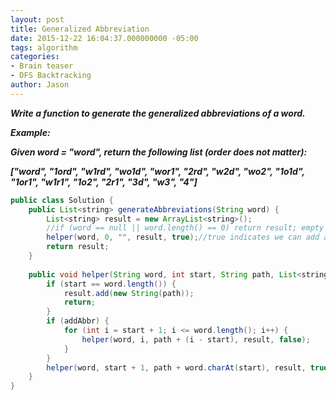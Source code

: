 ```yaml
---
layout: post
title: Generalized Abbreviation
date: 2015-12-22 16:04:37.000000000 -05:00
tags: algorithm
categories:
- Brain teaser
- DFS Backtracking
author: Jason
---
```

<p><strong><em>Write a function to generate the generalized abbreviations of a word.</p>

Example:</p>
Given word = "word", return the following list (order does not matter):</p>
["word", "1ord", "w1rd", "wo1d", "wor1", "2rd", "w2d", "wo2", "1o1d", "1or1", "w1r1", "1o2", "2r1", "3d", "w3", "4"]</em></strong></p>
``` java
public class Solution {
    public List<string> generateAbbreviations(String word) {
        List<string> result = new ArrayList<string>();
        //if (word == null || word.length() == 0) return result; empty string also has abbreviation
        helper(word, 0, "", result, true);//true indicates we can add abbreviation(numbers)
        return result;
    }
    
    public void helper(String word, int start, String path, List<string> result, boolean addAbbr) {
        if (start == word.length()) {
            result.add(new String(path));
            return;
        }
        if (addAbbr) {
            for (int i = start + 1; i <= word.length(); i++) {
                helper(word, i, path + (i - start), result, false);
            }
        }
        helper(word, start + 1, path + word.charAt(start), result, true);
    }
}
```
